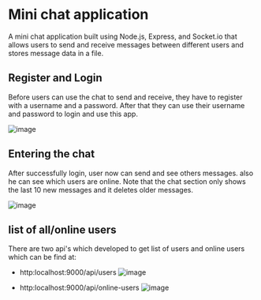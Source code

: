 # Mini chat application


A mini chat application built using Node.js, Express, and Socket.io that allows users to send and receive messages between different users and stores message data in a file.

## Register and Login
Before users can use the chat to send and receive, they have to register with a username and a password. After that they can use their username and password to login and use this app.

![image](https://github.com/user-attachments/assets/89bb2def-39c8-4057-963c-4253a69e7414)


## Entering the chat
After successfully login, user now can send and see others messages. also he can see which users are online.
Note that the chat section only shows the last 10 new messages and it deletes older messages.

![image](https://github.com/user-attachments/assets/f5207ac5-e7b7-469a-9c21-343cd64f3891)

## list of all/online users
There are two api's which developed to get list of users and online users which can be find at:

* http:localhost:9000/api/users
![image](https://github.com/user-attachments/assets/b78e85b7-f304-4619-8f45-13bbc02a205d)


* http:localhost:9000/api/online-users
![image](https://github.com/user-attachments/assets/9297c634-a942-4af4-a62e-33e1730eecd5)

